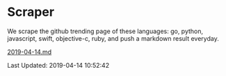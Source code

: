 # Scraper

We scrape the github trending page of these languages: go, python, javascript, swift, objective-c, ruby, and push a markdown result everyday.

[2019-04-14.md](https://github.com/henson/Scraper/blob/master/2019-04-14.md)

Last Updated: 2019-04-14 10:52:42